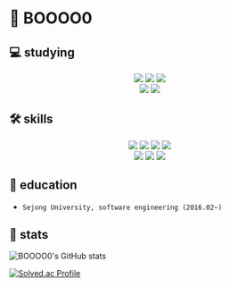 # 👋 BOOOO0 

💻 studying
---
<div align="center">
  <img src="https://img.shields.io/badge/Terraform-7B42BC?style=for-the-badge&logo=Terraform&logoColor=white">
  <img src="https://img.shields.io/badge/Jenkins-D24939?style=for-the-badge&logo=Jenkins&logoColor=black">
  <img src="https://img.shields.io/badge/Ansible-EE0000?style=for-the-badge&logo=Ansible&logoColor=black">
  <br/>
  <img src="https://img.shields.io/badge/Spring-6DB33F?style=for-the-badge&logo=Spring&logoColor=black">
  <img src="https://img.shields.io/badge/Kubernetes-326CE5?style=for-the-badge&logo=Kubernetes&logoColor=black">
  <br/>
</div>

🛠 skills
--- 
<div align="center">
  <img src="https://img.shields.io/badge/javascript-F7DF1E?style=for-the-badge&logo=javascript&logoColor=black"> 
  <img src="https://img.shields.io/badge/react-61DAFB?style=for-the-badge&logo=react&logoColor=black">
  <img src="https://img.shields.io/badge/node.js-339933?style=for-the-badge&logo=Node.js&logoColor=white">
  <img src="https://img.shields.io/badge/mysql-4479A1?style=for-the-badge&logo=mysql&logoColor=white">
  <br>
  <img src="https://img.shields.io/badge/linux-FCC624?style=for-the-badge&logo=linux&logoColor=black">
  <img src="https://img.shields.io/badge/Docker-2496ED?style=for-the-badge&logo=Docker&logoColor=black">
  <img src="https://img.shields.io/badge/AWS-232F3E?style=for-the-badge&logo=Amazon AWS&logoColor=white">
  <br/>
</div>

📖 education
---
- `Sejong University, software engineering (2016.02~)`

📄 stats
---
![BOOOO0's GitHub stats](https://github-readme-stats.vercel.app/api?username=BOOOO0&show_icons=true&theme=tokyonight)      
  

[![Solved.ac Profile](http://mazassumnida.wtf/api/v2/generate_badge?boj=qndud0206)](https://solved.ac/qndud0206/)
